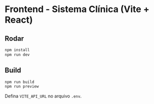 # Frontend - Sistema Clínica (Vite + React)

## Rodar
```bash
npm install
npm run dev
```

## Build
```bash
npm run build
npm run preview
```

Defina `VITE_API_URL` no arquivo `.env`.
